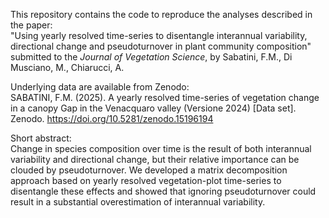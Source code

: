 This repository contains the code to reproduce the analyses described in the paper:  
"Using yearly resolved time-series to disentangle interannual variability, directional change and pseudoturnover in plant community composition" submitted to the *Journal of Vegetation Science*, by Sabatini, F.M., Di Musciano, M., Chiarucci, A. 

Underlying data are available from Zenodo:  
SABATINI, F.M. (2025). A yearly resolved time-series of vegetation change in a canopy Gap in the Venacquaro valley (Versione 2024) [Data set]. Zenodo. https://doi.org/10.5281/zenodo.15196194


Short abstract:  
Change in species composition over time is the result of both interannual variability and directional change, but their relative importance can be clouded by pseudoturnover. We developed a matrix decomposition approach based on yearly resolved vegetation-plot time-series to disentangle these effects and showed that ignoring pseudoturnover could result in a substantial overestimation of interannual variability.